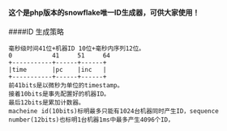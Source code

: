 #### 这个是php版本的snowflake唯一ID生成器，可供大家使用！


####ID 生成策略
```
毫秒级时间41位+机器ID 10位+毫秒内序列12位。
0           41     51     64
+-----------+------+------+
|time       |pc    |inc   |
+-----------+------+------+
前41bits是以微秒为单位的timestamp。
接着10bits是事先配置好的机器ID。
最后12bits是累加计数器。
macheine id(10bits)标明最多只能有1024台机器同时产生ID，sequence number(12bits)也标明1台机器1ms中最多产生4096个ID，
```
